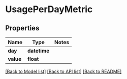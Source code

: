 # UsagePerDayMetric

## Properties
Name | Type | Notes
------------ | ------------- | -------------
**day** | **datetime** | 
**value** | **float** | 

[[Back to Model list]](../README.md#documentation-for-models) [[Back to API list]](../README.md#documentation-for-api-endpoints) [[Back to README]](../README.md)


